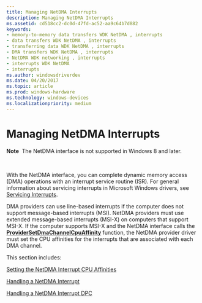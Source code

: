 ```yaml
---
title: Managing NetDMA Interrupts
description: Managing NetDMA Interrupts
ms.assetid: cd518cc2-dc0d-47fd-ac52-aa9c64b7d882
keywords:
- memory-to-memory data transfers WDK NetDMA , interrupts
- data transfers WDK NetDMA , interrupts
- transferring data WDK NetDMA , interrupts
- DMA transfers WDK NetDMA , interrupts
- NetDMA WDK networking , interrupts
- interrupts WDK NetDMA
- interrupts
ms.author: windowsdriverdev
ms.date: 04/20/2017
ms.topic: article
ms.prod: windows-hardware
ms.technology: windows-devices
ms.localizationpriority: medium
---
```


# Managing NetDMA Interrupts


**Note**  The NetDMA interface is not supported in Windows 8 and later.

 




With the NetDMA interface, you can complete dynamic memory access (DMA) operations with an interrupt service routine (ISR). For general information about servicing interrupts in Microsoft Windows drivers, see [Servicing Interrupts](https://msdn.microsoft.com/library/windows/hardware/ff563737).

DMA providers can use line-based interrupts if the computer does not support message-based interrupts (MSI). NetDMA providers must use extended message-based interrupts (MSI-X) on computers that support MSI-X. If the computer supports MSI-X and the NetDMA interface calls the [**ProviderSetDmaChannelCpuAffinity**](https://msdn.microsoft.com/library/windows/hardware/ff570402) function, the NetDMA provider driver must set the CPU affinities for the interrupts that are associated with each DMA channel.

This section includes:

[Setting the NetDMA Interrupt CPU Affinities](setting-the-netdma-interrupt-cpu-affinities.md)

[Handling a NetDMA Interrupt](handling-a-netdma-interrupt.md)

[Handling a NetDMA Interrupt DPC](handling-a-netdma-interrupt-dpc.md)

 

 





